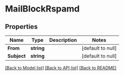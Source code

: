 # MailBlockRspamd

## Properties
Name | Type | Description | Notes
------------ | ------------- | ------------- | -------------
**From** | **string** |  | [default to null]
**Subject** | **string** |  | [default to null]

[[Back to Model list]](../README.md#documentation-for-models) [[Back to API list]](../README.md#documentation-for-api-endpoints) [[Back to README]](../README.md)


